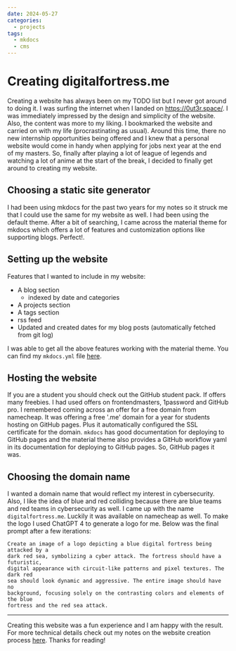 ```yaml
---
date: 2024-05-27
categories:
  - projects
tags:
  - mkdocs
  - cms
---
```


# Creating digitalfortress.me

Creating a website has always been on my TODO list but I never got around to
doing it. I was surfing the internet when I landed on <https://0ut3r.space/>. <!-- stop -->
I was immediately impressed by the design and simplicity of the website. Also,
the content was more to my liking. I bookmarked the website and carried on with
my life (procrastinating as usual). Around this time, there no new internship
opportunities being offered and I knew that a personal website would come in
handy when applying for jobs next year at the end of my masters. So, finally
after playing a lot of league of legends and watching a lot of anime at the
start of the break, I decided to finally get around to creating my website.


## Choosing a static site generator

I had been using mkdocs for the past two years for my notes so it struck me that
I could use the same for my website as well. I had been using the default theme.
After a bit of searching, I came across the material theme for mkdocs which
offers a lot of features and customization options like supporting blogs.
Perfect!. 


## Setting up the website

Features that I wanted to include in my website:
- A blog section
  - indexed by date and categories
- A projects section
- A tags section
- rss feed
- Updated and created dates for my blog posts (automatically fetched from git
  log)

I was able to get all the above features working with the material theme. You
can find my `mkdocs.yml` file [here](https://github.com/rajguru7/rajguru7.github.io/blob/main/mkdocs.yml).

## Hosting the website

If you are a student you should check out the GitHub student pack. If offers
many freebies. I had used offers on frontendmasters, 1password and GitHub pro. I
remembered coming across an offer for a free domain from namecheap. It was
offering a free '.me' domain for a year for students hosting on GitHub pages.
Plus it automatically configured the SSL certificate for the domain. `mkdocs`
has good documentation for deploying to GitHub pages and the material theme also
provides a GitHub workflow yaml in its documentation for deploying to GitHub
pages. So, GitHub pages it was.

## Choosing the domain name

I wanted a domain name that would reflect my interest in cybersecurity. Also, I
like the idea of blue and red colliding because there are blue teams and red
teams in cybersecurity as well. I came up with the name `digitalfortress.me`.
Luckily it was available on namecheap as well. To make the logo I used ChatGPT 4
to generate a logo for me. Below was the final prompt after a few iterations:

```
Create an image of a logo depicting a blue digital fortress being attacked by a
dark red sea, symbolizing a cyber attack. The fortress should have a futuristic,
digital appearance with circuit-like patterns and pixel textures. The dark red
sea should look dynamic and aggressive. The entire image should have no
background, focusing solely on the contrasting colors and elements of the blue
fortress and the red sea attack.
```

---

Creating this website was a fun experience and I am happy with the result. For
more technical details check out my notes on the website creation process
[here](https://github.com/rajguru7/notes/blob/main/docs/productivity/website.md). Thanks for reading!
